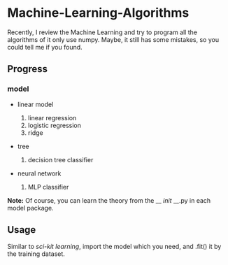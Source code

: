 # Machine-Learning-Algorithms
Recently, I review the Machine Learning and try to program all the algorithms of it only use numpy.
Maybe, it still has some mistakes, so you could tell me if you found.

## Progress
### model
* linear model
  1. linear regression
  2. logistic regression 
  3. ridge
  
* tree
  1. decision tree classifier
  
* neural network
  1. MLP classifier
  

__Note:__ Of course, you can learn the theory from the __ _init_ __.py in each model package. 


## Usage
Similar to *sci-kit learning*, import the model which you need, and .fit() it by the training dataset.

